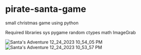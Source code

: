 # pirate-santa-game
small christmas game using python

Required libraries
sys
pygame
random
ctypes
math
ImageGrab

![Santa's Adventure 12_24_2023 10_54_05 PM](https://github.com/chapayev0/pirate-santa-game/assets/41099408/9de0457a-3604-4bbe-94f8-77a82dd97df6)
![Santa's Adventure 12_24_2023 10_53_57 PM](https://github.com/chapayev0/pirate-santa-game/assets/41099408/af20dfde-5be0-45d6-a582-79d4411b6afb)
